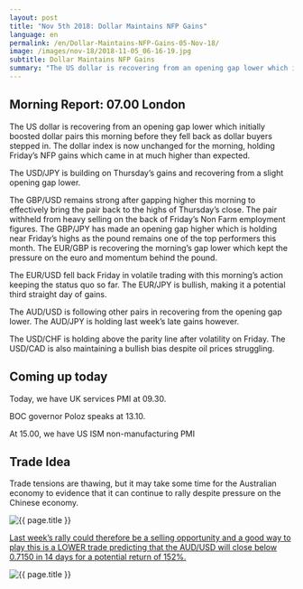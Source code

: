 ```yaml
---
layout: post
title: "Nov 5th 2018: Dollar Maintains NFP Gains"
language: en
permalink: /en/Dollar-Maintains-NFP-Gains-05-Nov-18/
image: /images/nov-18/2018-11-05_06-16-19.jpg
subtitle: Dollar Maintains NFP Gains
summary: "The US dollar is recovering from an opening gap lower which initially boosted dollar pairs this morning before they fell back as dollar buyers stepped in"
---
```

## Morning Report: 07.00 London

The US dollar is recovering from an opening gap lower which initially boosted dollar pairs this morning before they fell back as dollar buyers stepped in. The dollar index is now unchanged for the morning, holding Friday’s NFP gains which came in at much higher than expected. 

The USD/JPY is building on Thursday’s gains and recovering from a slight opening gap lower. 

The GBP/USD remains strong after gapping higher this morning to effectively bring the pair back to the highs of Thursday’s close. The pair withheld from heavy selling on the back of Friday’s Non Farm employment figures. The GBP/JPY has made an opening gap higher which is holding near Friday’s highs as the pound remains one of the top performers this month. The EUR/GBP is recovering the morning’s gap lower which kept the pressure on the euro and momentum behind the pound. 

The EUR/USD fell back Friday in volatile trading with this morning’s action keeping the status quo so far. The EUR/JPY is bullish, making it a potential third straight day of gains. 

The AUD/USD is following other pairs in recovering from the opening gap lower. The AUD/JPY is holding last week’s late gains however. 

The USD/CHF is holding above the parity line after volatility on Friday. The USD/CAD is also maintaining a bullish bias despite oil prices struggling. 

## Coming up today

Today, we have UK services PMI at 09.30. 

BOC governor Poloz speaks at 13.10. 

At 15.00, we have US ISM non-manufacturing PMI 

## Trade Idea

Trade tensions are thawing, but it may take some time for the Australian economy to evidence that it can continue to rally despite pressure on the Chinese economy.

<img class="post-image" src="{{ site.url }}/images/nov-18/2018-11-05_06-16-19.jpg" alt="{{ page.title }}" title="{{ page.title }}">

<a href="%LINK%%?currency=GBP&market=forex&underlying=frxAUDUSD&formname=higherlower&duration_amount=14&duration_units=d&amount=10&amount_type=stake&expiry_type=duration&barrier=0.7150" target="_blank">Last week’s rally could therefore be a selling opportunity and a good way to play this is a LOWER trade predicting that the AUD/USD will close below 0.7150 in 14 days for a potential return of 152%.</a>

<img class="post-image" src="{{ site.url }}/images/nov-18/2018-11-05_06-20-46.jpg" alt="{{ page.title }}" title="{{ page.title }}">